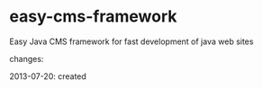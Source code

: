easy-cms-framework
==================

Easy Java CMS framework for fast development of java web sites


changes:

2013-07-20: created